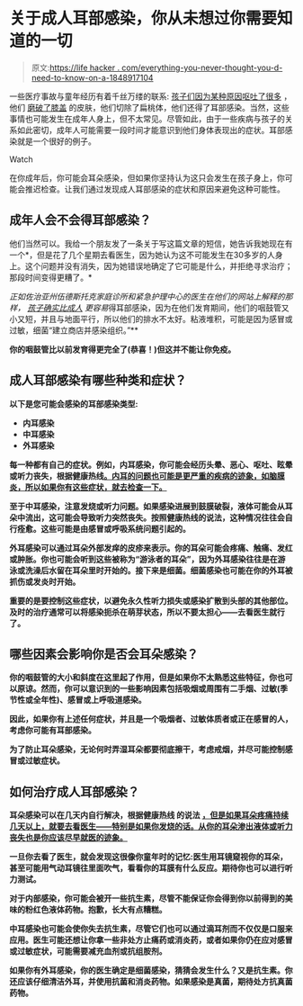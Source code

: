 # 关于成人耳部感染，你从未想过你需要知道的一切

> 原文:[https://life hacker . com/everything-you-never-thought-you-d-need-to-know-on-a-1848917104](https://lifehacker.com/everything-you-never-thought-you-d-need-to-know-about-a-1848917104)

一些医疗事故与童年经历有着千丝万缕的联系: [孩子们因为某种原因呕吐了很多](https://lifehacker.com/a-guide-to-surviving-your-kids-nighttime-vomit-disaster-1834835112) ，他们 [磨破了膝盖](https://lifehacker.com/get-over-yourself-and-skateboard-with-your-kid-1825751641) 的皮肤，他们切除了扁桃体，他们还得了耳部感染。当然，这些事情也可能发生在成年人身上，但不太常见。尽管如此，由于一些疾病与孩子的关系如此密切，成年人可能需要一段时间才能意识到他们身体表现出的症状。耳部感染就是一个很好的例子。

Watch

在你成年后，你可能会耳朵感染，但如果你坚持认为这只会发生在孩子身上，你可能会推迟检查。让我们通过发现成人耳部感染的症状和原因来避免这种可能性。

## **成年人会不会得耳部感染？**

他们当然可以。我给一个朋友发了一条关于写这篇文章的短信，她告诉我她现在有一个*，但是花了几个星期去看医生，因为她认为这不可能发生在30多岁的人身上。这个问题并没有消失，因为她错误地确定了它可能是什么，并拒绝寻求治疗；那段时间变得更糟了。*

*正如佐治亚州伍德斯托克家庭诊所和紧急护理中心的医生在他们的网站上解释的那样， [孩子确实比成人](https://www.woodstockfamilypractice.com/blog/can-adults-still-get-ear-infections) 更容易*得耳部感染，因为在他们发育期间，他们的咽鼓管又小又短，并且与地面平行，所以他们的排水不太好。粘液堆积，可能是因为感冒或过敏，细菌“建立商店并感染组织。”**

**你的咽鼓管比以前发育得更完全了(恭喜！)但这并不能让你免疫。**

## **成人耳部感染有哪些种类和症状？**

**以下是您可能会感染的耳部感染类型:**

*   **内耳感染**
*   **中耳感染**
*   **外耳感染**

**每一种都有自己的症状。例如，内耳感染，你可能会经历头晕、恶心、呕吐、眩晕或听力丧失，根据健康热线[。内耳的问题也可能是更严重的疾病的迹象，如脑膜炎，所以如果你有这些症状，就去检查一下。](https://www.healthline.com/health/ear-infection-adults#symptoms)**

**至于中耳感染，注意发烧或听力问题。如果感染进展到鼓膜破裂，液体可能会从耳朵中流出，这可能会导致听力突然丧失。按照健康热线的说法，这种情况往往会自行痊愈。这些可能是由感冒或呼吸系统问题引起的。**

**外耳感染可以通过耳朵外部发痒的皮疹来表示。你的耳朵可能会疼痛、触痛、发红或肿胀。你也可能会听到这些被称为“游泳者的耳朵”，因为外耳感染往往是在游泳或洗澡后水留在耳朵里时开始的。接下来是细菌。细菌感染也可能在你的外耳被抓伤或发炎时开始。**

**重要的是要控制这些症状，以避免永久性听力损失或感染扩散到头部的其他部位。及时的治疗通常可以将感染扼杀在萌芽状态，所以不要太担心——去看医生就行了。**

## **哪些因素会影响你是否会耳朵感染？**

**你的咽鼓管的大小和斜度在这里起了作用，但是如果你不太熟悉这些特征，你也可以原谅。然而，你可以意识到的一些影响因素包括吸烟或周围有二手烟、过敏(季节性或全年性)、感冒或上呼吸道感染。**

**因此，如果你有上述任何症状，并且是一个吸烟者、过敏体质者或正在感冒的人，考虑你可能有耳部感染。**

**为了防止耳朵感染，无论何时弄湿耳朵都要彻底擦干，考虑戒烟，并尽可能控制感冒或过敏症状。**

## **如何治疗成人耳部感染？**

**耳朵感染可以在几天内自行解决，根据健康热线 的说法 [，但是如果耳朵疼痛持续几天以上，就要去看医生——特别是如果你发烧的话。从你的耳朵渗出液体或听力丧失也是你应该尽早就医的迹象。](https://www.healthline.com/health/ear-infection-adults)**

**一旦你去看了医生，就会发现这很像你童年时的记忆:医生用耳镜窥视你的耳朵，甚至可能用气动耳镜往里面吹气，看看你的耳膜有什么反应。期待你也可以进行听力测试。**

**对于内部感染，你可能会被开一些抗生素，尽管不能保证你会得到你以前得到的美味的粉红色液体药物。抱歉，长大有点糟糕。**

**中耳感染也可能会使你失去抗生素，尽管它们也可以通过滴耳剂而不仅仅是口服来应用。医生可能还想让你拿一些非处方止痛药或消炎药，或者如果你仍在应对感冒或过敏症状，可能需要减充血剂或抗组胺剂。**

**如果你有外耳感染，你的医生确定是细菌感染，猜猜会发生什么？又是抗生素。你还应该仔细清洁外耳，并使用抗菌和消炎药物。如果感染是真菌，期待处方抗真菌药物。**